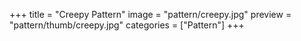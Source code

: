 +++
title = "Creepy Pattern"
image = "pattern/creepy.jpg"
preview = "pattern/thumb/creepy.jpg"
categories = ["Pattern"]
+++
